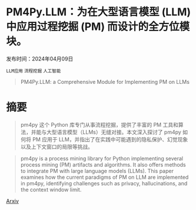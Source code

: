 # PM4Py.LLM：为在大型语言模型 (LLM) 中应用过程挖掘 (PM) 而设计的全方位模块。

发布时间：2024年04月09日

`LLM应用` `流程挖掘` `人工智能`

> PM4Py.LLM: a Comprehensive Module for Implementing PM on LLMs

# 摘要

> pm4py 这个 Python 库专门从事流程挖掘，提供了丰富的 PM 工具和算法，并能与大型语言模型（LLMs）无缝对接。本文深入探讨了 pm4py 如何将 PM 应用于 LLM，并指出了在实践中可能遇到的隐私保护、幻觉现象以及上下文窗口的局限等挑战。

> pm4py is a process mining library for Python implementing several process mining (PM) artifacts and algorithms. It also offers methods to integrate PM with large language models (LLMs). This paper examines how the current paradigms of PM on LLM are implemented in pm4py, identifying challenges such as privacy, hallucinations, and the context window limit.

[Arxiv](https://arxiv.org/abs/2404.06035)